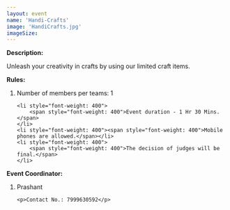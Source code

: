 ```yaml
---
layout: event
name: 'Handi-Crafts'
image: 'HandiCrafts.jpg'
imageSize: 
---
```


<p><strong>Description:&nbsp;</strong></p>
<p>
	<span style="font-weight: 400"
		>Unleash your creativity in crafts by using our limited craft items.</span
	>
</p>
<!-- <p><strong>How to apply:</strong></p>
<p><strong>Deadline:</strong></p> -->
<p><strong>Rules: </strong></p>
<ol>
	<li>Number of members per teams: 1</li>

	<li style="font-weight: 400">
		<span style="font-weight: 400">Event duration - 1 Hr 30 Mins.</span>
	</li>
	<li style="font-weight: 400"><span style="font-weight: 400">Mobile phones are allowed.</span></li>
	<li style="font-weight: 400">
		<span style="font-weight: 400">The decision of judges will be final.</span>
	</li>
</ol>

<!-- <p><strong>Judging criteria:</strong></p>
<p><strong>Time and Venue of the Event:</strong></p> -->
<!-- <p><strong>Entry Fee: </strong><span style="font-weight: 400;">Rs.50 per team + All event pass</span></p> -->
<!-- <p><strong>Awards:</strong></p> -->

<p><strong>Event Coordinator:</strong></p>
<ol>
	<li>Prashant&nbsp;</li>

	<p>Contact No.: 7999630592</p>
</ol>

